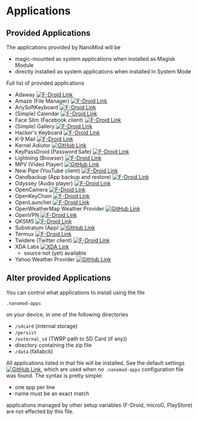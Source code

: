 # Applications

## Provided Applications

The applications provided by NanoMod will be
* magic-mounted as system applications when installed as Magisk Module
* directly installed as system applications when installed in System Mode

Full list of provided applications
* Adaway [![F-Droid Link](fdroid.png)](https://f-droid.org/repository/browse/?fdfilter=adaway&fdid=org.adaway)
* Amaze (File Manager) [![F-Droid Link](fdroid.png)](https://f-droid.org/repository/browse/?fdfilter=amaze&fdid=com.amaze.filemanager)
* AnySoftKeyboard [![F-Droid Link](fdroid.png)](https://f-droid.org/repository/browse/?fdfilter=anysoftkeyboard&fdid=com.menny.android.anysoftkeyboard)
* (Simple) Calendar [![F-Droid Link](fdroid.png)](https://f-droid.org/repository/browse/?fdfilter=calendar&fdid=com.simplemobiletools.calendar)
* Face Slim (Facebook client) [![F-Droid Link](fdroid.png)](https://f-droid.org/repository/browse/?fdfilter=face+slim&fdid=org.indywidualni.fblite)
* (Simple) Gallery [![F-Droid Link](fdroid.png)](https://f-droid.org/repository/browse/?fdfilter=gallery&fdid=com.simplemobiletools.gallery)
* Hacker's Keyboard [![F-Droid Link](fdroid.png)](https://f-droid.org/repository/browse/?fdfilter=hacker&fdid=org.pocketworkstation.pckeyboard)
* K-9 Mail [![F-Droid Link](fdroid.png)](https://f-droid.org/repository/browse/?fdfilter=k9&fdid=com.fsck.k9)
* Kernel Adiutor [![GitHub Link](github.png)](https://github.com/Grarak/KernelAdiutor)
* KeyPassDroid (Password Safe) [![F-Droid Link](fdroid.png)](https://f-droid.org/repository/browse/?fdfilter=keepass&fdid=com.android.keepass)
* Lightning (Browser) [![F-Droid Link](fdroid.png)](https://f-droid.org/repository/browse/?fdfilter=lightning&fdid=acr.browser.lightning)
* MPV (Video Player) [![GitHub Link](github.png)](https://github.com/mpv-android/mpv-android)
* New Pipe (YouTube client) [![F-Droid Link](fdroid.png)](https://f-droid.org/repository/browse/?fdfilter=newpipe&fdid=org.schabi.newpipe)
* Oandbackup (App backup and restore) [![F-Droid Link](fdroid.png)](https://f-droid.org/repository/browse/?fdfilter=Oandbackup&fdid=dk.jens.backup)
* Odyssey (Audio player) [![F-Droid Link](fdroid.png)](https://f-droid.org/repository/browse/?fdfilter=odyssey&fdid=org.gateshipone.odyssey)
* OpenCamera [![F-Droid Link](fdroid.png)](https://f-droid.org/repository/browse/?fdfilter=open+camera&fdid=net.sourceforge.opencamera)
* OpenKeyChain [![F-Droid Link](fdroid.png)](https://f-droid.org/repository/browse/?fdfilter=Oandbackup&fdid=org.sufficientlysecure.keychain)
* OpenLauncher [![F-Droid Link](fdroid.png)](https://f-droid.org/repository/browse/?fdfilter=openlauncher&fdid=com.benny.openlauncher)
* OpenWeatherMap Weather Provider [![GitHub Link](github.png)](https://github.com/LineageOS/android_packages_apps_OpenWeatherMapProvider)
* OpenVPN [![F-Droid Link](fdroid.png)](https://f-droid.org/repository/browse/?fdfilter=openvpn&fdid=de.blinkt.openvpn)
* QKSMS [![F-Droid Link](fdroid.png)](https://f-droid.org/repository/browse/?fdfilter=qk&fdid=com.moez.QKSMS)
* Substratum (App) [![GitHub Link](github.png)](https://github.com/substratum/substratum)
* Termux [![F-Droid Link](fdroid.png)](https://f-droid.org/repository/browse/?fdfilter=termux&fdid=com.termux)
* Twidere (Twitter client) [![F-Droid Link](fdroid.png)](https://f-droid.org/repository/browse/?fdfilter=twidere&fdid=org.mariotaku.twidere)
* XDA Labs [![XDA Link](xda.png)](https://forum.xda-developers.com/android/apps-games/labs-t3241866)
  * source not (yet) available
* Yahoo Weather Provider [![GitHub Link](github.png)](https://github.com/LineageOS/android_packages_apps_YahooWeatherProvider)

## Alter provided Applications

You can control what applications to install using the file

`.nanomod-apps`

on your device, in one of the following directories

* `/sdcard` (internal storage)
* `/persist`
* `/external_sd` (TWRP path to SD Card (if any))
* directory containing the zip file
* `/data` (fallabck)

All applications listed in that file will be installed. See the default settings [![GitHub Link](github.png)](.nanomod-apps), which are used when no `.nanomod-apps` configuration file was found. The syntax is pretty simple:

* one app per line
* name must be an exact match

applications managed by other setup variables (F-Droid, microG, PlayStore) are not effected by this file.
